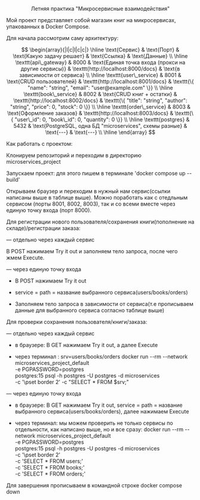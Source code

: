 $$\text{Летняя практика "Микросервисные взаимодействия"}$$

Мой проект представляет собой магазин книг на микросервисах, упакованных в Docker Compose.

Для начала рассмотрим саму архитектуру:

$$
\begin{array}{|l|c|l|c|c|}
  \hline
  \text{Сервис} & \text{Порт} & \text{Какую задачу решает} & \text{Ссылка} & \text{Данные} \\
  \hline
  \texttt{api\_gateway} & 8000 & \text{Единая точка входа (прокси на другие сервисы)} & \texttt{http://localhost:8000/docs} & \text{в зависимости от сервиса} \\
  \hline
  \texttt{user\_service} & 8001 & \text{CRUD пользователей} & \texttt{http://localhost:8001/docs} & \texttt{\{ "name": "string", "email": "user@example.com" \}} \\
  \hline
  \texttt{book\_service} & 8002 & \text{CRUD книг + остатки} & \texttt{http://localhost:8002/docs} & \texttt{\{ "title": "string", "author": "string", "price": 0, "stock": 0 \}} \\
  \hline
  \texttt{order\_service} & 8003 & \text{Оформление заказов} & \texttt{http://localhost:8003/docs} & \texttt{\{ "user\_id": 0, "book\_id": 0, "quantity": 0 \}} \\
  \hline
  \texttt{postgres} & 5432 & \text{PostgreSQL, одна БД "microservices", схемы разные} & \text{---} & \text{---} \\
  \hline
\end{array}
$$

Как работать с проектом:

Клонируем репозиторий и переходим в директорию microservices_project

Запускаем проект: для этого пишем в терминале 'docker compose up --build'

Открываем браузер и переходим в нужный нам сервис(ссылки написаны выше в таблице выше). Можно поработать как с отедльным сервисом (порты 8001, 8002, 8003), так и со всеми вместе через единую точку входа (порт 8000). 

Для регистрации нового пользователя/сохранения книги(пополнение на складе)/регистрации заказа:

$\text{---}$ отдельно через каждый сервис

В POST нажимаем Try it out и заполняем тело запроса, после чего жмем Execute.

$\text{---}$ через единую точку входа

- В POST нажимаем Try it out

- service = path = название выбранного сервиса(users/books/orders)

- Заполняем тело запроса в зависимости от сервиса(т.е прописываем данные для выбранного сервиса согласно таблице выше)

Для проверки сохранения пользователя/книги/заказа:

$\text{---}$ отдельно через каждый сервис

- в браузере: В GET нажимаем Try it out, а далее Execute

- через терминал : srv=users/books/orders
docker run --rm --network microservices_project_default \
  -e PGPASSWORD=postgres \
  postgres:15 psql -h postgres -U postgres -d microservices \
  -c '\pset border 2' -c "SELECT * FROM $srv;"

$\text{---}$ через единую точку входа

- в браузере: В GET нажимаем Try it out, service = path = название выбранного сервиса(users/books/orders), далее нажимаем Execute

- через терминал: мы можем проверить не только сервисы по отдельности, как написано выше, но и все сразу:  docker run --rm --network microservices_project_default \
  -e PGPASSWORD=postgres \
  postgres:15 psql -h postgres -U postgres -d microservices \
  -c '\pset border 2' \
  -c 'SELECT * FROM users;' \
  -c 'SELECT * FROM books;' \
  -c 'SELECT * FROM orders;'

Для завершения прописываем в командной строке docker compose down